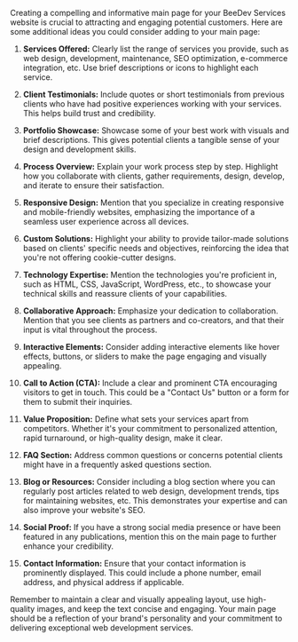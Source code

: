 Creating a compelling and informative main page for your BeeDev Services website is crucial to attracting and engaging potential customers. Here are some additional ideas you could consider adding to your main page:

1. **Services Offered:** Clearly list the range of services you provide, such as web design, development, maintenance, SEO optimization, e-commerce integration, etc. Use brief descriptions or icons to highlight each service.

2. **Client Testimonials:** Include quotes or short testimonials from previous clients who have had positive experiences working with your services. This helps build trust and credibility.

3. **Portfolio Showcase:** Showcase some of your best work with visuals and brief descriptions. This gives potential clients a tangible sense of your design and development skills.

4. **Process Overview:** Explain your work process step by step. Highlight how you collaborate with clients, gather requirements, design, develop, and iterate to ensure their satisfaction.

5. **Responsive Design:** Mention that you specialize in creating responsive and mobile-friendly websites, emphasizing the importance of a seamless user experience across all devices.

6. **Custom Solutions:** Highlight your ability to provide tailor-made solutions based on clients' specific needs and objectives, reinforcing the idea that you're not offering cookie-cutter designs.

7. **Technology Expertise:** Mention the technologies you're proficient in, such as HTML, CSS, JavaScript, WordPress, etc., to showcase your technical skills and reassure clients of your capabilities.

8. **Collaborative Approach:** Emphasize your dedication to collaboration. Mention that you see clients as partners and co-creators, and that their input is vital throughout the process.

9. **Interactive Elements:** Consider adding interactive elements like hover effects, buttons, or sliders to make the page engaging and visually appealing.

10. **Call to Action (CTA):** Include a clear and prominent CTA encouraging visitors to get in touch. This could be a "Contact Us" button or a form for them to submit their inquiries.

11. **Value Proposition:** Define what sets your services apart from competitors. Whether it's your commitment to personalized attention, rapid turnaround, or high-quality design, make it clear.

12. **FAQ Section:** Address common questions or concerns potential clients might have in a frequently asked questions section.

13. **Blog or Resources:** Consider including a blog section where you can regularly post articles related to web design, development trends, tips for maintaining websites, etc. This demonstrates your expertise and can also improve your website's SEO.

14. **Social Proof:** If you have a strong social media presence or have been featured in any publications, mention this on the main page to further enhance your credibility.

15. **Contact Information:** Ensure that your contact information is prominently displayed. This could include a phone number, email address, and physical address if applicable.

Remember to maintain a clear and visually appealing layout, use high-quality images, and keep the text concise and engaging. Your main page should be a reflection of your brand's personality and your commitment to delivering exceptional web development services.